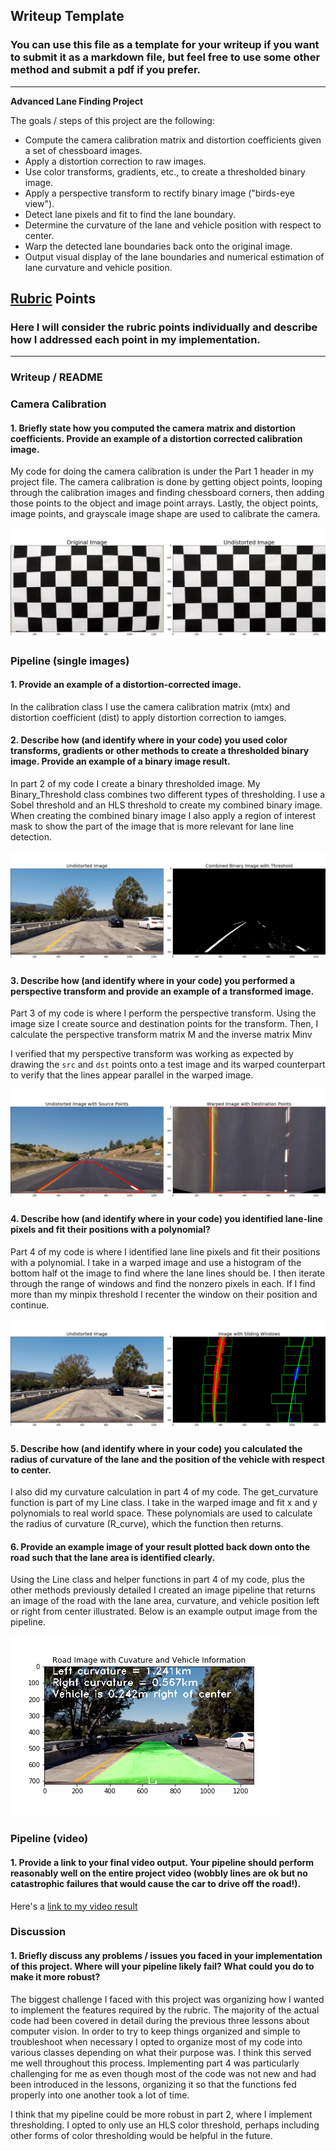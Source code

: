 ## Writeup Template

### You can use this file as a template for your writeup if you want to submit it as a markdown file, but feel free to use some other method and submit a pdf if you prefer.

---

**Advanced Lane Finding Project**

The goals / steps of this project are the following:

* Compute the camera calibration matrix and distortion coefficients given a set of chessboard images.
* Apply a distortion correction to raw images.
* Use color transforms, gradients, etc., to create a thresholded binary image.
* Apply a perspective transform to rectify binary image ("birds-eye view").
* Detect lane pixels and fit to find the lane boundary.
* Determine the curvature of the lane and vehicle position with respect to center.
* Warp the detected lane boundaries back onto the original image.
* Output visual display of the lane boundaries and numerical estimation of lane curvature and vehicle position.

[//]: # (Image References)

[image1]: ./output_images/undistorted_image.png "Undistorted"
[image2]: ./output_images/warped_image.png "Road Transformed"
[image3]: ./output_images/threshold_image.png "Binary Example"
[image4]: ./output_images/warped_perspective_transform_image.png "Warp Example"
[image5]: ./output_images/sliding_windows_image.png "Fit Visual"
[image6]: ./output_images/road_and_info_image.png "Output"
[video1]: ./project_video_output.mp4 "Video"

## [Rubric](https://review.udacity.com/#!/rubrics/571/view) Points

### Here I will consider the rubric points individually and describe how I addressed each point in my implementation.  

---

### Writeup / README

### Camera Calibration

#### 1. Briefly state how you computed the camera matrix and distortion coefficients. Provide an example of a distortion corrected calibration image.

My code for doing the camera calibration is under the Part 1 header in my project file. The camera calibration is done by getting object points, looping through the calibration images and finding chessboard corners, then adding those points to the object and image point arrays. Lastly, the object points, image points, and grayscale image shape are used to calibrate the camera. 

![Undistorted Image][image1]

### Pipeline (single images)

#### 1. Provide an example of a distortion-corrected image.

In the calibration class I use the camera calibration matrix (mtx) and distortion coefficient (dist) to apply distortion correction to iamges. 

#### 2. Describe how (and identify where in your code) you used color transforms, gradients or other methods to create a thresholded binary image.  Provide an example of a binary image result.

In part 2 of my code I create a binary thresholded image. My Binary_Threshold class combines two different types of thresholding. I use a Sobel threshold and an HLS threshold to create my combined binary image. When creating the combined binary image I also apply a region of interest mask to show the part of the image that is more relevant for lane line detection. 

![Threshold Image][image3]

#### 3. Describe how (and identify where in your code) you performed a perspective transform and provide an example of a transformed image.

Part 3 of my code is where I perform the perspective transform. Using the image size I create source and destination points for the transform. Then, I calculate the perspective transform matrix M and the inverse matrix Minv

I verified that my perspective transform was working as expected by drawing the `src` and `dst` points onto a test image and its warped counterpart to verify that the lines appear parallel in the warped image.

![Warped Image][image2]

#### 4. Describe how (and identify where in your code) you identified lane-line pixels and fit their positions with a polynomial?

Part 4 of my code is where I identified lane line pixels and fit their positions with a polynomial. I take in a warped image and use a histogram of the bottom half ot the image to find where the lane lines should be. I then iterate through the range of windows and find the nonzero pixels in each. If I find more than my minpix threshold I recenter the window on their position and continue. 

![Sliding Windows Image][image5]

#### 5. Describe how (and identify where in your code) you calculated the radius of curvature of the lane and the position of the vehicle with respect to center.

I also did my curvature calculation in part 4 of my code. The get_curvature function is part of my Line class. I take in the warped image and fit x and y polynomials to real world space. These polynomials are used to calculate the radius of curvature (R_curve), which the function then returns. 

#### 6. Provide an example image of your result plotted back down onto the road such that the lane area is identified clearly.

Using the Line class and helper functions in part 4 of my code, plus the other methods previously detailed I created an image pipeline that returns an image of the road with the lane area, curvature, and vehicle position left or right from center illustrated. Below is an example output image from the pipeline. 

![Pipeline Output Image][image6]

### Pipeline (video)

#### 1. Provide a link to your final video output.  Your pipeline should perform reasonably well on the entire project video (wobbly lines are ok but no catastrophic failures that would cause the car to drive off the road!).

Here's a [link to my video result](./project_video_output.mp4)

### Discussion

#### 1. Briefly discuss any problems / issues you faced in your implementation of this project.  Where will your pipeline likely fail?  What could you do to make it more robust?

The biggest challenge I faced with this project was organizing how I wanted to implement the features required by the rubric. The majority of the actual code had been covered in detail during the previous three lessons about computer vision. In order to try to keep things organized and simple to troubleshoot when necessary I opted to organize most of my code into various classes depending on what their purpose was. I think this served me well throughout this process. Implementing part 4 was particularly challenging for me as even though most of the code was not new and had been introduced in the lessons, organizing it so that the functions fed properly into one another took a lot of time. 

I think that my pipeline could be more robust in part 2, where I implement thresholding. I opted to only use an HLS color threshold, perhaps including other forms of color thresholding would be helpful in the future. 
